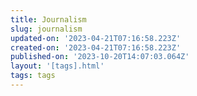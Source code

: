 ```yaml
---
title: Journalism
slug: journalism
updated-on: '2023-04-21T07:16:58.223Z'
created-on: '2023-04-21T07:16:58.223Z'
published-on: '2023-10-20T14:07:03.064Z'
layout: '[tags].html'
tags: tags
---
```



